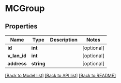 # MCGroup

## Properties
Name | Type | Description | Notes
------------ | ------------- | ------------- | -------------
**id** | **int** |  | [optional] 
**v_lan_id** | **int** |  | [optional] 
**address** | **string** |  | [optional] 

[[Back to Model list]](../README.md#documentation-for-models) [[Back to API list]](../README.md#documentation-for-api-endpoints) [[Back to README]](../README.md)


